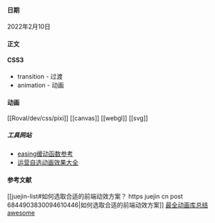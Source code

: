 #### 日期
2022年2月10日

#### 正文
#### CSS3
- transition - 过渡
- animation - 动画

#### 动画
[[Roval/dev/css/pixi]]
[[canvas]]
[[webgl]]
[[svg]]

##### 工具网站
- [easing缓动函数参考](https://easings.net/#)
- [运营自选动画效果大全](https://animista.net/)

#### 参考文献
[[juejin-list#如何选取合适的前端动效方案？ https juejin cn post 6844903830094610446|如何选取合适的前端动效方案]]
[最全动画库总结](https://www.codeinwp.com/blog/best-javascript-animation-libraries/)
[awesome](https://project-awesome.org/sergey-pimenov/awesome-web-animation)

